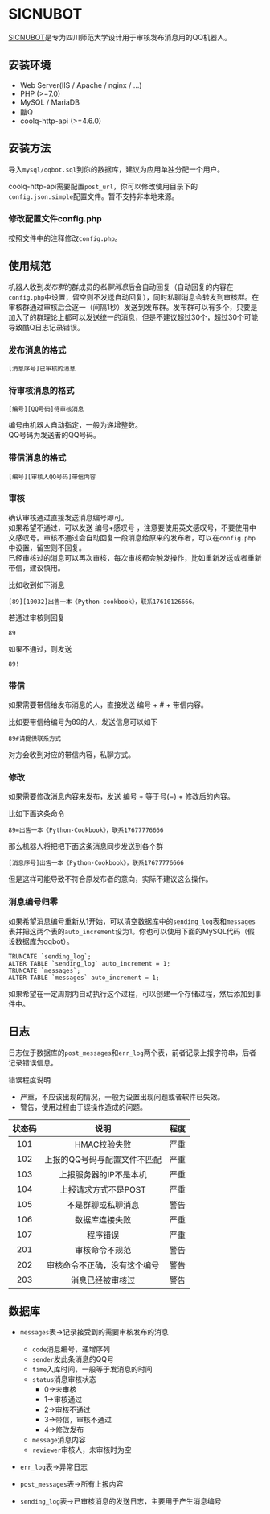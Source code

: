 # SICNUBOT

[SICNUBOT](https://github.com/mrthanlon/SICNUBOT)是专为四川师范大学设计用于审核发布消息用的QQ机器人。

## 安装环境

- Web Server(IIS / Apache / nginx / ...)
- PHP (>=7.0)
- MySQL / MariaDB
- 酷Q
- coolq-http-api (>=4.6.0)

## 安装方法

导入`mysql/qqbot.sql`到你的数据库，建议为应用单独分配一个用户。  

coolq-http-api需要配置`post_url`，你可以修改使用目录下的`config.json.simple`配置文件。暂不支持非本地来源。

### 修改配置文件config.php

按照文件中的注释修改`config.php`。

## 使用规范

机器人收到*发布群*的群成员的*私聊消息*后会自动回复（自动回复的内容在`config.php`中设置，留空则不发送自动回复），同时私聊消息会转发到审核群。在审核群通过审核后会逐一（间隔1秒）发送到发布群。发布群可以有多个，只要是加入了的群理论上都可以发送统一的消息，但是不建议超过30个，超过30个可能导致酷Q日志记录错误。

### 发布消息的格式

```
[消息序号]已审核的消息
```



### 待审核消息的格式

```
[编号][QQ号码]待审核消息
```

编号由机器人自动指定，一般为递增整数。  
QQ号码为发送者的QQ号码。  

### 带信消息的格式

```
[编号][审核人QQ号码]带信内容
```

### 审核

确认审核通过直接发送消息编号即可。  
如果希望不通过，可以发送 编号+感叹号 ，注意要使用英文感叹号，不要使用中文感叹号。审核不通过会自动回复一段消息给原来的发布者，可以在`config.php`中设置，留空则不回复。  
已经审核过的消息可以再次审核，每次审核都会触发操作，比如重新发送或者重新带信，建议慎用。

比如收到如下消息

```
[89][10032]出售一本《Python-cookbook》，联系17610126666。
```

若通过审核则回复

```
89
```

如果不通过，则发送

```
89!
```

### 带信

如果需要带信给发布消息的人，直接发送 编号 + # + 带信内容。

比如要带信给编号为89的人，发送信息可以如下

```
89#请提供联系方式
```

对方会收到对应的带信内容，私聊方式。

### 修改

如果需要修改消息内容来发布，发送 编号 + 等于号(=) + 修改后的内容。

比如下面这条命令

```
89=出售一本《Python-Cookbook》，联系17677776666
```

那么机器人将把把下面这条消息同步发送到各个群

```
[消息序号]出售一本《Python-Cookbook》，联系17677776666
```

但是这样可能导致不符合原发布者的意向，实际不建议这么操作。

### 消息编号归零

如果希望消息编号重新从1开始，可以清空数据库中的`sending_log`表和`messages`表并把这两个表的`auto_increment`设为1。你也可以使用下面的MySQL代码（假设数据库为qqbot）。

```mysql
TRUNCATE `sending_log`;
ALTER TABLE `sending_log` auto_increment = 1;
TRUNCATE `messages`;
ALTER TABLE `messages` auto_increment = 1;
```

如果希望在一定周期内自动执行这个过程，可以创建一个存储过程，然后添加到事件中。

## 日志

日志位于数据库的`post_messages`和`err_log`两个表，前者记录上报字符串，后者记录错误信息。

错误程度说明

- 严重，不应该出现的情况，一般为设置出现问题或者软件已失效。
- 警告，使用过程由于误操作造成的问题。

| 状态码 |             说明             | 程度 |
| :----: | :--------------------------: | :--: |
|  101   |         HMAC校验失败         | 严重 |
|  102   | 上报的QQ号码与配置文件不匹配 | 严重 |
|  103   |    上报服务器的IP不是本机    | 严重 |
|  104   |     上报请求方式不是POST     | 严重 |
|  105   |      不是群聊或私聊消息      | 警告 |
|  106   |        数据库连接失败        | 严重 |
|  107   |           程序错误           | 严重 |
|  201   |        审核命令不规范        | 警告 |
|  202   | 审核命令不正确，没有这个编号 | 警告 |
|  203   |       消息已经被审核过       | 警告 |

## 数据库

- `messages`表->记录接受到的需要审核发布的消息
  - `code`消息编号，递增序列
  - `sender`发此条消息的QQ号
  - `time`入库时间，一般等于发消息的时间
  - `status`消息审核状态
    - 0->未审核
    - 1->审核通过
    - 2->审核不通过
    - 3->带信，审核不通过
    - 4->修改发布
  - `message`消息内容
  - `reviewer`审核人，未审核时为空

- `err_log`表->异常日志
- `post_messages`表->所有上报内容
- `sending_log`表->已审核消息的发送日志，主要用于产生消息编号
